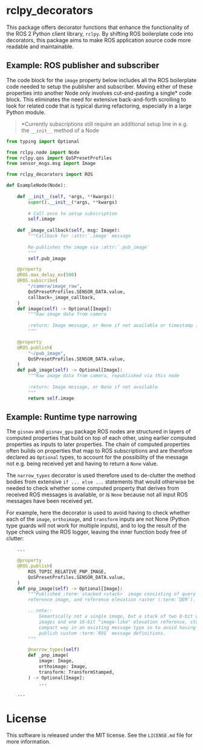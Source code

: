 # rclpy_decorators

This package offers decorator functions that enhance the functionality of the ROS 2 Python client library, `rclpy`.
By shifting ROS boilerplate code into decorators, this package aims to make ROS application source code more readable 
and maintainable.


## Example: ROS publisher and subscriber

The code block for the `image` property below includes all the ROS boilerplate code needed to setup the publisher
and subscriber. Moving either of these properties into another Node only involves cut-and-pasting a single* code block. 
This eliminates the need for extensive back-and-forth scrolling to look for related code that is typical during 
refactoring, especially in a large Python module.

> *Currently subscriptions still require an additional setup line in e.g. the `__init__` method of a Node

```python
from typing import Optional

from rclpy.node import Node
from rclpy.qos import QoSPresetProfiles
from sensor_msgs.msg import Image

from rclpy_decorators import ROS

def ExampleNode(Node):
    
    def __init__(self, *args, **kwargs):
        super().__init__(*args, **kwargs)
        
        # Call once to setup subscription
        self.image
        
    def _image_callback(self, msg: Image):
        """Callback for :attr:`.image` message
        
        Re-publishes the image via :attr:`.pub_image`
        """
        self.pub_image

    @property
    @ROS.max_delay_ms(500)
    @ROS.subscribe(
        "/camera/image_raw",
        QoSPresetProfiles.SENSOR_DATA.value,
        callback=_image_callback,
    )
    def image(self) -> Optional[Image]:
        """Raw image data from camera
        
        :return: Image message, or None if not available or timestamp is too old
        """

    @property
    @ROS.publish(
        "~/pub_image",
        QoSPresetProfiles.SENSOR_DATA.value,
    )
    def pub_image(self) -> Optional[Image]:
        """Raw image data from camera, republished via this node
        
        :return: Image message, or None if not available
        """
        return self.image
```

## Example: Runtime type narrowing

The `gisnav` and `gisnav_gpu` package ROS nodes are structured in layers of computed properties that build on top of
each other, using earlier computed properties as inputs to later properties. The chain of computed
properties often builds on properties that map to ROS subscriptions and are therefore declared as `Optional` types, to
account for the possibility of the message not e.g. being received yet and having to return a `None` value.

The `narrow_types` decorator is used therefore used to de-clutter the method bodies from extensive `if ... else ...` 
statements that would otherwise be needed to check whether some computed property that derives from received ROS messages 
is available, or is `None` because not all input ROS messages have been received yet.

For example, here the decorator is used to avoid having to check whether each of the `image`, `orthoimage`, and `transform`
inputs are not None (Python type guards will not work for multiple inputs), and to log the result of the type check 
using the ROS logger, leaving the inner function body free of clutter:

```python
    ...

    @property
    @ROS.publish(
        ROS_TOPIC_RELATIVE_PNP_IMAGE,
        QoSPresetProfiles.SENSOR_DATA.value,
    )
    def pnp_image(self) -> Optional[Image]:
        """Published :term:`stacked <stack>` image consisting of query image,
        reference image, and reference elevation raster (:term:`DEM`).

        .. note::
            Semantically not a single image, but a stack of two 8-bit grayscale
            images and one 16-bit "image-like" elevation reference, stored in a
            compact way in an existing message type so to avoid having to also
            publish custom :term:`ROS` message definitions.
        """

        @narrow_types(self)
        def _pnp_image(
            image: Image,
            orthoimage: Image,
            transform: TransformStamped,
        ) -> Optional[Image]:
            ...

    ...
```

# License

This software is released under the MIT license. See the `LICENSE.md` file for more information.
